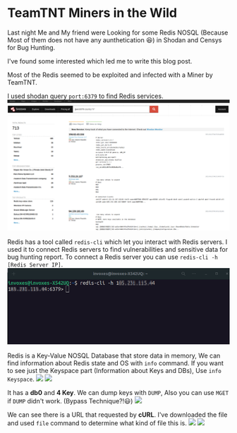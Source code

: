 # TeamTNT Miners in the Wild

Last night Me and My friend were Looking for some Redis NOSQL (Because Most of them does not have any aunthetication 😆) in Shodan and Censys for Bug Hunting.

I've found some interested which led me to write this blog post.

Most of the Redis seemed to be exploited and infected with a Miner by TeamTNT.

I used shodan query `port:6379` to find Redis services.
![](../../images/shodan.png)


Redis has a tool called `redis-cli` which let you interact with Redis servers.
I used it to connect Redis servers to find vulnerabilities and sensitive data for bug hunting report.
To connect a Redis server you can use `redis-cli -h [Redis Server IP]`.
![](../../images/redis-cli-connection.png)


Redis is a Key-Value NOSQL Database that store data in memory, We can find information about Redis state and OS with `info` command.
If you want to see just the Keyspace part (Information about Keys and DBs), Use `info Keyspace`.
![](../../redis-cli-info.png)
![](../../redis-cli-info-keyspace.png)


It has a **db0** and **4 Key**. We can dump keys with `DUMP`, Also you can use `MGET` if `DUMP` didn't work. (Bypass Technique?!😃)
![](../../redis-cli-dump.png)

We can see there is a URL that requested by **cURL**. I've downloaded the file and used `file` command to determine what kind of file this is.
![](../../malware-sh.png)
![](../../malware-sh-content.png)
